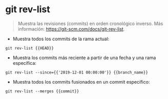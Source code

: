 # git rev-list

> Muestra las revisiones (commits) en orden cronológico inverso.
> Más información: <https://git-scm.com/docs/git-rev-list>.

- Muestra todos los commits de la rama actual:

`git rev-list {{HEAD}}`

- Muestra los commits más reciente a partir de una fecha y una rama específica:

`git rev-list --since={{'2019-12-01 00:00:00'}} {{branch_name}}`

- Muestra todos los commits fusionados en un commit específico:

`git rev-list --merges {{commit}}`
